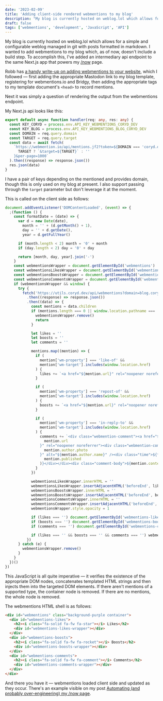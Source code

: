 ```yaml
---
date: '2023-02-09'
title: 'Adding client-side rendered webmentions to my blog'
description: "My blog is currently hosted on weblog.lol which allows for a simple and configurable weblog managed in git with posts formatted in markdown."
draft: false
tags: ['webmentions', 'development', 'JavaScript', 'API']
---
```


My blog is currently hosted on weblog.lol which allows for a simple and configurable weblog managed in git with posts formatted in markdown. I wanted to add webmentions to my blog which, as of now, doesn't include a build step. To accomplish this, I've added an intermediary api endpoint to the same Next.js app that powers my [/now](https://coryd.dev/now) page.<!-- excerpt -->

Robb has [a handy write-up on adding webmentions to your website](https://rknight.me/adding-webmentions-to-your-site/), which I followed — first adding the appropriate Mastodon link to my blog template, registering for webmentions.io and Bridgy, then adding the appropriate tags to my template document's `<head>` to record mentions.

Next it was simply a question of rendering the output from the webmentions endpoint.

My Next.js api looks like this:

```typescript
export default async function handler(req: any, res: any) {
  const KEY_CORYD = process.env.API_KEY_WEBMENTIONS_CORYD_DEV
  const KEY_BLOG = process.env.API_KEY_WEBMENTIONS_BLOG_CORYD_DEV
  const DOMAIN = req.query.domain
  const TARGET = req.query.target
  const data = await fetch(
    `https://webmention.io/api/mentions.jf2?token=${DOMAIN === 'coryd.dev' ? KEY_CORYD : KEY_BLOG}${
      TARGET ? `&target=${TARGET}` : ''
    }&per-page=1000`
  ).then((response) => response.json())
  res.json(data)
}
```

I have a pair of keys depending on the mentioned and provides domain, though this is only used on my blog at present. I also support passing through the `target` parameter but don't leverage it at the moment.

This is called on the client side as follows:

```javascript
document.addEventListener('DOMContentLoaded', (event) => {
  ;(function () {
    const formatDate = (date) => {
      var d = new Date(date),
        month = '' + (d.getMonth() + 1),
        day = '' + d.getDate(),
        year = d.getFullYear()

      if (month.length < 2) month = '0' + month
      if (day.length < 2) day = '0' + day

      return [month, day, year].join('-')
    }
    const webmentionsWrapper = document.getElementById('webmentions')
    const webmentionsLikesWrapper = document.getElementById('webmentions-likes-wrapper')
    const webmentionsBoostsWrapper = document.getElementById('webmentions-boosts-wrapper')
    const webmentionsCommentsWrapper = document.getElementById('webmentions-comments-wrapper')
    if (webmentionsWrapper && window) {
      try {
        fetch('https://utils.coryd.dev/api/webmentions?domain=blog.coryd.dev')
          .then((response) => response.json())
          .then((data) => {
            const mentions = data.children
            if (mentions.length === 0 || window.location.pathname === '/') {
              webmentionsWrapper.remove()
              return
            }

            let likes = ''
            let boosts = ''
            let comments = ''

            mentions.map((mention) => {
              if (
                mention['wm-property'] === 'like-of' &&
                mention['wm-target'].includes(window.location.href)
              ) {
                likes += `<a href="${mention.url}" rel="noopener noreferrer"><img class="avatar" src="${mention.author.photo}" alt="${mention.author.name}" /></a>`
              }

              if (
                mention['wm-property'] === 'repost-of' &&
                mention['wm-target'].includes(window.location.href)
              ) {
                boosts += `<a href="${mention.url}" rel="noopener noreferrer"><img class="avatar" src="${mention.author.photo}" alt="${mention.author.name}" /></a>`
              }

              if (
                mention['wm-property'] === 'in-reply-to' &&
                mention['wm-target'].includes(window.location.href)
              ) {
                comments += `<div class="webmention-comment"><a href="${
                  mention.url
                }" rel="noopener noreferrer"><div class="webmention-comment-top"><img class="avatar" src="${
                  mention.author.photo
                }" alt="${mention.author.name}" /><div class="time">${formatDate(
                  mention.published
                )}</div></div><div class="comment-body">${mention.content.text}</div></a></div>`
              }
            })

            webmentionsLikesWrapper.innerHTML = ''
            webmentionsLikesWrapper.insertAdjacentHTML('beforeEnd', likes)
            webmentionsBoostsWrapper.innerHTML = ''
            webmentionsBoostsWrapper.insertAdjacentHTML('beforeEnd', boosts)
            webmentionsCommentsWrapper.innerHTML = ''
            webmentionsCommentsWrapper.insertAdjacentHTML('beforeEnd', comments)
            webmentionsWrapper.style.opacity = 1

            if (likes === '') document.getElementById('webmentions-likes').innerHTML === ''
            if (boosts === '') document.getElementById('webmentions-boosts').innerHTML === ''
            if (comments === '') document.getElementById('webmentions-comments').innerHTML === ''

            if (likes === '' && boosts === '' && comments === '') webmentionsWrapper.remove()
          })
      } catch (e) {
        webmentionsWrapper.remove()
      }
    }
  })()
})
```

This JavaScript is all quite imperative — it verifies the existence of the appropriate DOM nodes, concatenates templated HTML strings and then injects them into the targeted DOM elements. If there aren't mentions of a supported type, the container node is removed. If there are no mentions, the whole node is removed.

The webmentions HTML shell is as follows:

```html
<div id="webmentions" class="background-purple container">
  <div id="webmentions-likes">
    <h2><i class="fa-solid fa-fw fa-star"></i> Likes</h2>
    <div id="webmentions-likes-wrapper"></div>
  </div>
  <div id="webmentions-boosts">
    <h2><i class="fa-solid fa-fw fa-rocket"></i> Boosts</h2>
    <div id="webmentions-boosts-wrapper"></div>
  </div>
  <div id="webmentions-comments">
    <h2><i class="fa-solid fa-fw fa-comment"></i> Comments</h2>
    <div id="webmentions-comments-wrapper"></div>
  </div>
</div>
```

And there you have it — webmentions loaded client side and updated as they occur. There's an example visible on my post [Automating (and probably over-engineering) my /now page](https://blog.coryd.dev/2023/02/automatingandprobablyoverengineeringmy-nowpage#webmentions).
